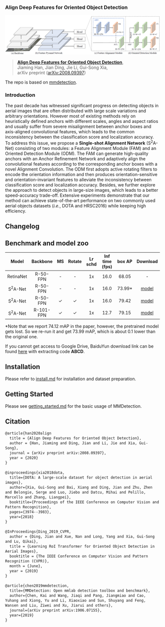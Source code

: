 ### Align Deep Features for Oriented Object Detection

![](demo/network.png)

> **[Align Deep Features for Oriented Object Detection](https://arxiv.org/abs/2008.09397)**,            
> Jiaming Han, Jian Ding, Jie Li, Gui-Song Xia,        
> arXiv preprint ([arXiv:2008.09397](https://arxiv.org/abs/2008.09397))  

The repo is based on [mmdetection](https://github.com/open-mmlab/mmdetection).

### Introduction
The past decade has witnessed significant progress on detecting objects in aerial images that are often distributed with large scale variations and arbitrary orientations. However most of existing methods rely on heuristically defined anchors with different scales, angles and aspect ratios and usually suffer from severe misalignment between anchor boxes and axis-aligned convolutional features, which leads to the common inconsistency between the classification score and localization accuracy. To address this issue, we propose a **Single-shot Alignment Network** (S<sup>2</sup>A-Net) consisting of two modules: a Feature Alignment Module (FAM) and an Oriented Detection Module (ODM). The FAM can generate high-quality anchors with an Anchor Refinement Network and adaptively align the convolutional features according to the corresponding anchor boxes with a novel Alignment Convolution. The ODM first adopts active rotating filters to encode the orientation information and then produces orientation-sensitive and orientation-invariant features to alleviate the inconsistency between classification score and localization accuracy. Besides, we further explore the approach to detect objects in large-size images, which leads to a better speed-accuracy trade-off. Extensive experiments demonstrate that our method can achieve state-of-the-art performance on two commonly used aerial objects datasets (*i.e.*, DOTA and HRSC2016) while keeping high efficiency.


## Changelog


## Benchmark and model zoo
|Model          |    Backbone     |    MS  |  Rotate | Lr schd  | Inf time (fps) | box AP | Download|
|:-------------:| :-------------: | :-----:| :-----: | :-----:  | :------------: | :----: | :---------------------------------------------------------------------------------------: |
|RetinaNet      |    R-50-FPN     |   -     |   -    |   1x     |      16.0      |  68.05 |        -        |
|S<sup>2</sup>A-Net         |    R-50-FPN     |   -     |   -    |   1x     |      16.0      |  73.99*|    [model](https://drive.google.com/file/d/19gwDSzCx0uToqI9LyeAg_yXNLgK3sbl_/view?usp=sharing)    |
|S<sup>2</sup>A-Net         |    R-50-FPN     |   ✓     |  ✓     |   1x     |      16.0      |  79.42 |    [model](https://drive.google.com/file/d/1W-JPfoBPHdOxY6KqsD0ZhhLjqNBS7UUN/view?usp=sharing)    |
|S<sup>2</sup>A-Net         |    R-101-FPN    |   ✓     |  ✓     |   1x     |      12.7      |  79.15 |    [model](https://drive.google.com/file/d/1Jkbx-WvKhokEOlWR7WLKxTpH4hDTp-Tb/view?usp=sharing)            |

*Note that we report 74.12 mAP in the paper, however, the pretrained model gets lost. So we re-run it and get 73.99 mAP, which is about 0.1 lower than the original one. 

If you cannot get access to Google Drive, BaiduYun download link can be found [here](https://pan.baidu.com/s/1vsRDUD09RMC1hr9yU7Gviw) with extracting code **ABCD**.

## Installation

Please refer to [install.md](docs/INSTALL.md) for installation and dataset preparation.


## Getting Started

Please see [getting_started.md](docs/GETTING_STARTED.md) for the basic usage of MMDetection.



## Citation

```
@article{han2020align
  title = {Align Deep Features for Oriented Object Detection},
  author = {Han, Jiaming and Ding, Jian and Li, Jie and Xia, Gui-Song},
  journal = {arXiv preprint arXiv:2008.09397},
  year = {2020}
}

@inproceedings{xia2018dota,
  title={DOTA: A large-scale dataset for object detection in aerial images},
  author={Xia, Gui-Song and Bai, Xiang and Ding, Jian and Zhu, Zhen and Belongie, Serge and Luo, Jiebo and Datcu, Mihai and Pelillo, Marcello and Zhang, Liangpei},
  booktitle={Proceedings of the IEEE Conference on Computer Vision and Pattern Recognition},
  pages={3974--3983},
  year={2018}
}

@InProceedings{Ding_2019_CVPR,
  author = {Ding, Jian and Xue, Nan and Long, Yang and Xia, Gui-Song and Lu, Qikai},
  title = {Learning RoI Transformer for Oriented Object Detection in Aerial Images},
  booktitle = {The IEEE Conference on Computer Vision and Pattern Recognition (CVPR)},
  month = {June},
  year = {2019}
}

@article{chen2019mmdetection,
  title={MMDetection: Open mmlab detection toolbox and benchmark},
  author={Chen, Kai and Wang, Jiaqi and Pang, Jiangmiao and Cao, Yuhang and Xiong, Yu and Li, Xiaoxiao and Sun, Shuyang and Feng, Wansen and Liu, Ziwei and Xu, Jiarui and others},
  journal={arXiv preprint arXiv:1906.07155},
  year={2019}
}
```
